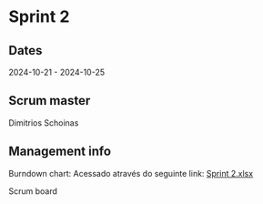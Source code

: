 # Sprint 2
## Dates
2024-10-21 - 2024-10-25

## Scrum master
Dimitrios Schoinas

## Management info
Burndown chart:
Acessado através do seguinte link: [Sprint 2.xlsx](https://github.com/user-attachments/files/17526757/Sprint.2.xlsx)

Scrum board
